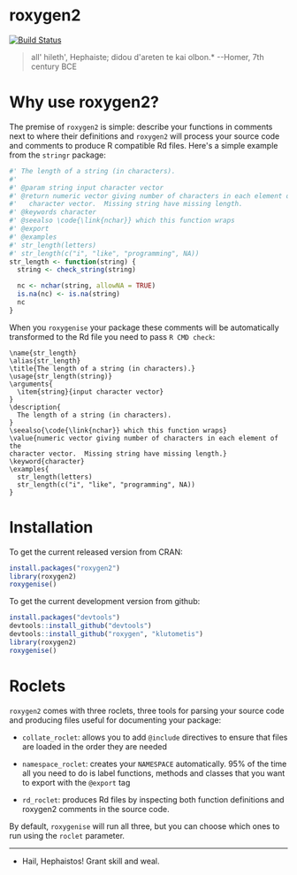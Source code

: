 # roxygen2

[![Build Status](https://travis-ci.org/klutometis/roxygen.png)](https://travis-ci.org/klutometis/roxygen)

> all' hileth', Hephaiste; didou d'areten te kai olbon.*
> --Homer, 7th century BCE


# Why use roxygen2?

The premise of `roxygen2` is simple: describe your functions in comments next to where their definitions and `roxygen2` will process your source code and comments to produce R compatible Rd files.  Here's a simple example from the `stringr` package:

```R
#' The length of a string (in characters).
#'
#' @param string input character vector
#' @return numeric vector giving number of characters in each element of the 
#'   character vector.  Missing string have missing length.
#' @keywords character
#' @seealso \code{\link{nchar}} which this function wraps
#' @export
#' @examples
#' str_length(letters)
#' str_length(c("i", "like", "programming", NA))
str_length <- function(string) {
  string <- check_string(string)

  nc <- nchar(string, allowNA = TRUE)
  is.na(nc) <- is.na(string)
  nc
}
```

When you `roxygenise` your package these comments will be automatically transformed to the Rd file you need to pass `R CMD check`:

```
\name{str_length}
\alias{str_length}
\title{The length of a string (in characters).}
\usage{str_length(string)}
\arguments{
  \item{string}{input character vector}
}
\description{
  The length of a string (in characters).
}
\seealso{\code{\link{nchar}} which this function wraps}
\value{numeric vector giving number of characters in each element of the
character vector.  Missing string have missing length.}
\keyword{character}
\examples{
  str_length(letters)
  str_length(c("i", "like", "programming", NA))
}
```

# Installation

To get the current released version from CRAN:

```R
install.packages("roxygen2")
library(roxygen2)
roxygenise()
```

To get the current development version from github:

```R
install.packages("devtools")
devtools::install_github("devtools")
devtools::install_github("roxygen", "klutometis")
library(roxygen2)
roxygenise()
```

# Roclets

`roxygen2` comes with three roclets, three tools for parsing your source code and producing files useful for documenting your package:

* `collate_roclet`: allows you to add `@include` directives to ensure that
  files are loaded in the order they are needed

* `namespace_roclet`: creates your `NAMESPACE` automatically. 95% of the time
  all you need to do is label functions, methods and classes that you want to
  export with the `@export` tag

* `rd_roclet`: produces Rd files by inspecting both function definitions and
  roxygen2 comments in the source code.

By default, `roxygenise` will run all three, but you can choose which ones to run using the `roclet` parameter.

-----------
* Hail, Hephaistos! Grant skill and weal.
